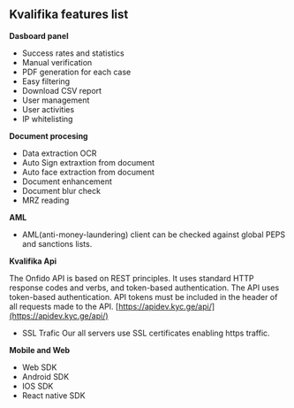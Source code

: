 
## Kvalifika features list

**Dasboard panel**
- Success rates and statistics
- Manual verification
- PDF generation for each case
- Easy filtering
- Download CSV report
- User management
- User activities
- IP whitelisting  

**Document procesing**
- Data extraction OCR 
- Auto Sign extraxtion from document
- Auto face extraction from document
- Document enhancement
- Document blur check
- MRZ reading

**AML**
- AML(anti-money-laundering) client can be checked against global PEPS and sanctions lists.

**Kvalifika Api**

The Onfido API is based on REST principles. It uses standard HTTP response codes and verbs, and token-based authentication.
The API uses token-based authentication. API tokens must be included in the header of all requests made to the API.
[https://apidev.kyc.ge/api/](https://apidev.kyc.ge/api/)

- SSL Trafic
Our all servers use SSL certificates enabling https traffic.

**Mobile and Web**

- Web SDK
- Android SDK
- IOS SDK
- React native SDK
